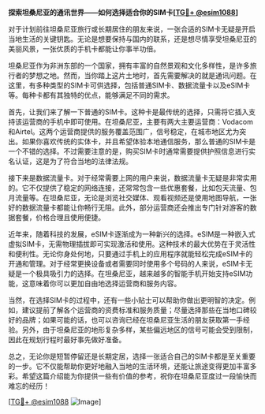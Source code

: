 **探索坦桑尼亚的通讯世界——如何选择适合你的SIM卡[[TG💪+ @esim1088](https://t.me/s/esim1088)]**

对于计划前往坦桑尼亚旅行或长期居住的朋友来说，一张合适的SIM卡无疑是开启当地生活的关键钥匙。无论是想要保持与国内的联系，还是想尽情享受坦桑尼亚的美丽风景，一张优质的手机卡都能让你事半功倍。

坦桑尼亚作为非洲东部的一个国家，拥有丰富的自然景观和文化多样性，是许多旅行者的梦想之地。然而，当你踏上这片土地时，首先需要解决的就是通讯问题。在这里，有多种类型的SIM卡可供选择，包括普通SIM卡、数据流量卡以及eSIM卡等。每种卡都有其独特的优点，能够满足不同的需求。

首先，让我们来了解一下普通的SIM卡。这种卡是最传统的选择，只需将它插入支持该运营商的手机中即可使用。在坦桑尼亚，主要有两大主要运营商：Vodacom和Airtel。这两个运营商提供的服务覆盖范围广，信号稳定，在城市地区尤为突出。如果你喜欢传统的实体卡，并且希望体验本地通信服务，那么普通的SIM卡是一个不错的选择。不过需要注意的是，购买SIM卡时通常需要提供护照信息进行实名认证，这是为了符合当地的法律法规。

接下来是数据流量卡。对于经常需要上网的用户来说，数据流量卡无疑是非常实用的。它不仅提供了稳定的网络连接，还常常包含一些优惠套餐，比如包天流量、包月流量等。在坦桑尼亚，无论是浏览社交媒体、观看视频还是使用地图导航，一张好的数据流量卡都能让你畅行无阻。此外，部分运营商还会推出专门针对游客的数据套餐，价格合理且使用便捷。

近年来，随着科技的发展，eSIM卡逐渐成为一种新兴的选择。eSIM是一种嵌入式虚拟SIM卡，无需物理插拔即可实现激活和使用。这种技术的最大优势在于灵活性和便利性。无论你身处何地，只要通过手机上的应用程序就能轻松完成eSIM卡的开通和管理。对于经常更换设备或者需要同时使用多个号码的人来说，eSIM卡无疑是一个极具吸引力的选择。在坦桑尼亚，越来越多的智能手机开始支持eSIM功能，这意味着你可以更加自由地选择运营商和服务内容。

当然，在选择SIM卡的过程中，还有一些小贴士可以帮助你做出更明智的决定。例如，建议提前了解各个运营商的资费标准和服务质量；尽量选择那些在当地口碑较好的品牌；如果可能的话，也可以咨询已经在坦桑尼亚生活的朋友获取第一手经验。另外，由于坦桑尼亚的地形复杂多样，某些偏远地区的信号可能会受到限制，因此在规划行程时最好事先做好准备。

总之，无论你是短暂停留还是长期定居，选择一张适合自己的SIM卡都是至关重要的一步。它不仅能帮助你更好地融入当地的生活环境，还能让旅途变得更加丰富多彩。希望这篇介绍能为你提供一些有价值的参考，祝你在坦桑尼亚度过一段愉快而难忘的经历！

[[TG💪+ @esim1088](https://t.me/s/esim1088) ![Image](https://i.postimg.cc/4NQfJmqS/Snipaste-2025-05-13-00-14-12.png)]